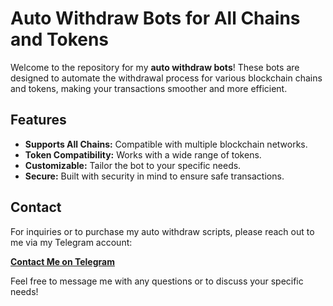 # Auto Withdraw Bots for All Chains and Tokens

Welcome to the repository for my **auto withdraw bots**! These bots are designed to automate the withdrawal process for various blockchain chains and tokens, making your transactions smoother and more efficient.

## Features

- **Supports All Chains:** Compatible with multiple blockchain networks.
- **Token Compatibility:** Works with a wide range of tokens.
- **Customizable:** Tailor the bot to your specific needs.
- **Secure:** Built with security in mind to ensure safe transactions.

## Contact

For inquiries or to purchase my auto withdraw scripts, please reach out to me via my Telegram account:

**[Contact Me on Telegram](https://t.me/andy_Develop)**

Feel free to message me with any questions or to discuss your specific needs!
